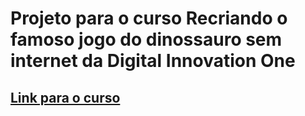 # Projeto para o curso Recriando o famoso jogo do dinossauro sem internet da Digital Innovation One

## <a href="https://web.digitalinnovation.one/project/recriando-o-famoso-jogo-do-dinossauro-sem-internet/learning/305f7aa4-5e11-4fc8-9835-206280cab17f?back=/track/javascript-game-developer&bootcamp_id=598f2ee3-6af1-4370-a843-2cb9afe2f70f">Link para o curso</a>